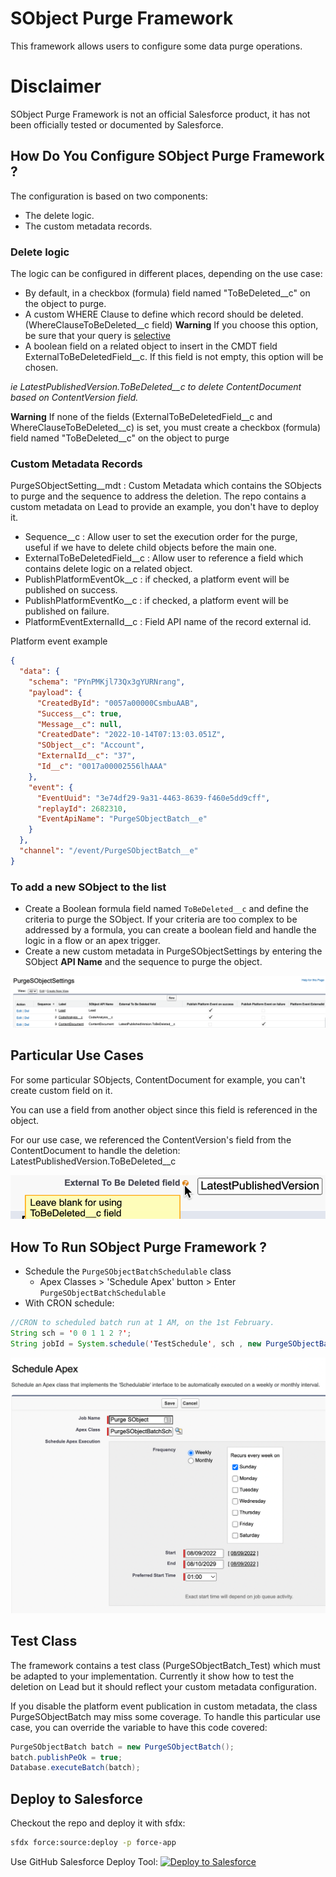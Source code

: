 # SObject Purge Framework

This framework allows users to configure some data purge operations.

# Disclaimer
SObject Purge Framework is not an official Salesforce product, it has not been officially tested or documented by Salesforce.

## How Do You Configure SObject Purge Framework ?

The configuration is based on two components:
- The delete logic.
- The custom metadata records.

### Delete logic

The logic can be configured in different places, depending on the use case:
- By default, in a checkbox (formula) field named "ToBeDeleted__c" on the object to purge.
- A custom WHERE Clause to define which record should be deleted. (WhereClauseToBeDeleted__c field) **Warning** If you choose this option, be sure that your query is [selective](https://help.salesforce.com/s/articleView?id=000385218&type=1)
- A boolean field on a related object to insert in the CMDT field ExternalToBeDeletedField__c. If this field is not empty, this option will be chosen.

<em>ie LatestPublishedVersion.ToBeDeleted__c to delete ContentDocument based on ContentVersion field.</em>

**Warning** If none of the fields (ExternalToBeDeletedField__c and WhereClauseToBeDeleted__c) is set, you must create a checkbox (formula) field named "ToBeDeleted__c" on the object to purge
### Custom Metadata Records

PurgeSObjectSetting__mdt : Custom Metadata which contains the SObjects to purge and the sequence to address the deletion. The repo contains a custom metadata on Lead to provide an example, you don't have to deploy it.

- Sequence__c : Allow user to set the execution order for the purge, useful if we have to delete child objects before the main one.
- ExternalToBeDeletedField__c : Allow user to reference a field which contains delete logic on a related object.
- PublishPlatformEventOk__c : if checked, a platform event will be published on success.
- PublishPlatformEventKo__c : if checked, a platform event will be published on failure.
- PlatformEventExternalId__c : Field API name of the record external id.

Platform event example
``` json
{
  "data": {
    "schema": "PYnPMKjl73Qx3gYURNrang",
    "payload": {
      "CreatedById": "0057a00000CsmbuAAB",
      "Success__c": true,
      "Message__c": null,
      "CreatedDate": "2022-10-14T07:13:03.051Z",
      "SObject__c": "Account",
      "ExternalId__c": "37",
      "Id__c": "0017a00002556lhAAA"
    },
    "event": {
      "EventUuid": "3e74df29-9a31-4463-8639-f460e5dd9cff",
      "replayId": 2682310,
      "EventApiName": "PurgeSObjectBatch__e"
    }
  },
  "channel": "/event/PurgeSObjectBatch__e"
}
```

### To add a new SObject to the list

- Create a Boolean formula field named `ToBeDeleted__c` and define the criteria to purge the SObject. If your criteria are too complex to be addressed by a formula, you can create a boolean field and handle the logic in a flow or an apex trigger.
- Create a new custom metadata in PurgeSObjectSettings by entering the SObject **API Name** and the sequence to purge the object.


[![SObject config](./screenshots/settings.png)](./screenshots/settings.png)

## Particular Use Cases

For some particular SObjects, ContentDocument for example, you can't create custom field on it.

You can use a field from another object since this field is referenced in the object.

For our use case, we referenced the ContentVersion's field from the ContentDocument to handle the deletion: LatestPublishedVersion.ToBeDeleted__c

[![External To Be Deleted](./screenshots/externalToBeDeleted.png)](./screenshots/externalToBeDeleted.png)

## How To Run SObject Purge Framework ?

- Schedule the `PurgeSObjectBatchSchedulable` class
	- Apex Classes > 'Schedule Apex' button > Enter `PurgeSObjectBatchSchedulable`
- With CRON schedule:
```java
//CRON to scheduled batch run at 1 AM, on the 1st February.
String sch = '0 0 1 1 2 ?';
String jobId = System.schedule('TestSchedule', sch , new PurgeSObjectBatchSchedulable());
```

[![Schedule](./screenshots/schedule.png)](./screenshots/schedule.png)

## Test Class
The framework contains a test class (PurgeSObjectBatch_Test) which must be adapted to your implementation.
Currently it show how to test the deletion on Lead but it should reflect your custom metadata configuration.

If you disable the platform event publication in custom metadata, the class PurgeSObjectBatch may miss some coverage.
To handle this particular use case, you can override the variable to have this code covered:
```java
PurgeSObjectBatch batch = new PurgeSObjectBatch();
batch.publishPeOk = true;
Database.executeBatch(batch);
```


## Deploy to Salesforce

Checkout the repo and deploy it with sfdx:
```sh
sfdx force:source:deploy -p force-app
```

Use GitHub Salesforce Deploy Tool:
[<img alt="Deploy to Salesforce" src="https://raw.githubusercontent.com/afawcett/githubsfdeploy/master/src/main/webapp/resources/img/deploy.png"/>](https://githubsfdeploy.herokuapp.com/?owner=tprouvot&repo=purge-sobject&ref=master)
